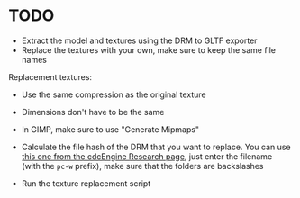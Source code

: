 # TODO

- Extract the model and textures using the DRM to GLTF exporter
- Replace the textures with your own, make sure to keep the same file names

Replacement textures:
- Use the same compression as the original texture
- Dimensions don't have to be the same
- In GIMP, make sure to use "Generate Mipmaps"

- Calculate the file hash of the DRM that you want to replace. You can use [this one from the cdcEngine Research page](https://cdcengine.re/crc32/), just enter the filename (with the `pc-w` prefix), make sure that the folders are backslashes

- Run the texture replacement script
